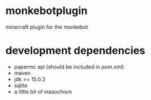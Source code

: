 # monkebotplugin
minecraft plugin for the monkebot

# development dependencies
* papermc api (should be included in pom.xml)
* maven 
* jdk >= 15.0.2
* sqlite
* a little bit of masochism
